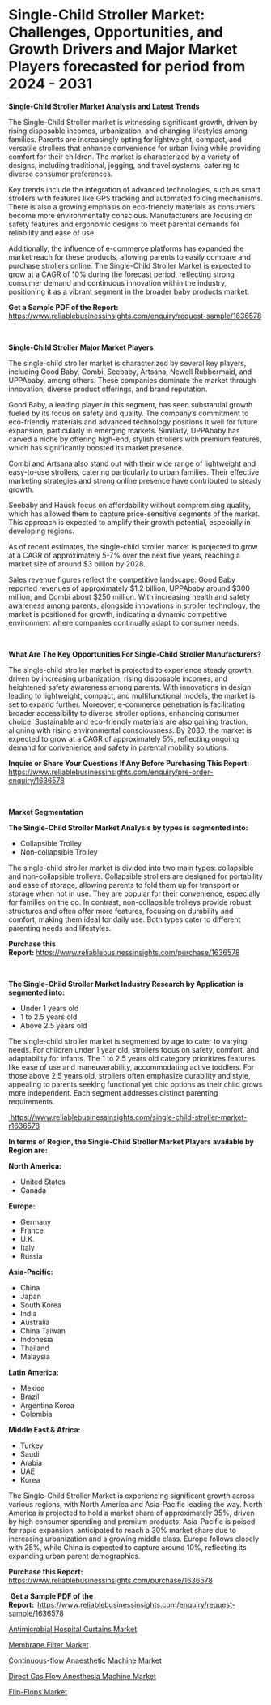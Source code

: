 <p><h1>Single-Child Stroller Market: Challenges, Opportunities, and Growth Drivers and Major Market Players forecasted for period from 2024 - 2031</h1></p><p><strong>Single-Child Stroller Market Analysis and Latest Trends</strong></p>
<p><p>The Single-Child Stroller market is witnessing significant growth, driven by rising disposable incomes, urbanization, and changing lifestyles among families. Parents are increasingly opting for lightweight, compact, and versatile strollers that enhance convenience for urban living while providing comfort for their children. The market is characterized by a variety of designs, including traditional, jogging, and travel systems, catering to diverse consumer preferences.</p><p>Key trends include the integration of advanced technologies, such as smart strollers with features like GPS tracking and automated folding mechanisms. There is also a growing emphasis on eco-friendly materials as consumers become more environmentally conscious. Manufacturers are focusing on safety features and ergonomic designs to meet parental demands for reliability and ease of use.</p><p>Additionally, the influence of e-commerce platforms has expanded the market reach for these products, allowing parents to easily compare and purchase strollers online. The Single-Child Stroller Market is expected to grow at a CAGR of 10% during the forecast period, reflecting strong consumer demand and continuous innovation within the industry, positioning it as a vibrant segment in the broader baby products market.</p></p>
<p><strong>Get a Sample PDF of the Report:&nbsp;</strong> <a href="https://www.reliablebusinessinsights.com/enquiry/request-sample/1636578">https://www.reliablebusinessinsights.com/enquiry/request-sample/1636578</a></p>
<p>&nbsp;</p>
<p><strong>Single-Child Stroller Major Market Players</strong></p>
<p><p>The single-child stroller market is characterized by several key players, including Good Baby, Combi, Seebaby, Artsana, Newell Rubbermaid, and UPPAbaby, among others. These companies dominate the market through innovation, diverse product offerings, and brand reputation. </p><p>Good Baby, a leading player in this segment, has seen substantial growth fueled by its focus on safety and quality. The company’s commitment to eco-friendly materials and advanced technology positions it well for future expansion, particularly in emerging markets. Similarly, UPPAbaby has carved a niche by offering high-end, stylish strollers with premium features, which has significantly boosted its market presence.</p><p>Combi and Artsana also stand out with their wide range of lightweight and easy-to-use strollers, catering particularly to urban families. Their effective marketing strategies and strong online presence have contributed to steady growth. </p><p>Seebaby and Hauck focus on affordability without compromising quality, which has allowed them to capture price-sensitive segments of the market. This approach is expected to amplify their growth potential, especially in developing regions.</p><p>As of recent estimates, the single-child stroller market is projected to grow at a CAGR of approximately 5-7% over the next five years, reaching a market size of around $3 billion by 2028. </p><p>Sales revenue figures reflect the competitive landscape: Good Baby reported revenues of approximately $1.2 billion, UPPAbaby around $300 million, and Combi about $250 million. With increasing health and safety awareness among parents, alongside innovations in stroller technology, the market is positioned for growth, indicating a dynamic competitive environment where companies continually adapt to consumer needs.</p></p>
<p>&nbsp;</p>
<p><strong>What Are The Key Opportunities For Single-Child Stroller Manufacturers?</strong></p>
<p><p>The single-child stroller market is projected to experience steady growth, driven by increasing urbanization, rising disposable incomes, and heightened safety awareness among parents. With innovations in design leading to lightweight, compact, and multifunctional models, the market is set to expand further. Moreover, e-commerce penetration is facilitating broader accessibility to diverse stroller options, enhancing consumer choice. Sustainable and eco-friendly materials are also gaining traction, aligning with rising environmental consciousness. By 2030, the market is expected to grow at a CAGR of approximately 5%, reflecting ongoing demand for convenience and safety in parental mobility solutions.</p></p>
<p><strong>Inquire or Share Your Questions If Any Before Purchasing This Report:</strong> <a href="https://www.reliablebusinessinsights.com/enquiry/pre-order-enquiry/1636578">https://www.reliablebusinessinsights.com/enquiry/pre-order-enquiry/1636578</a></p>
<p>&nbsp;</p>
<p><strong>Market Segmentation</strong></p>
<p><strong>The Single-Child Stroller Market Analysis by types is segmented into:</strong></p>
<p><ul><li>Collapsible Trolley</li><li>Non-collapsible Trolley</li></ul></p>
<p><p>The single-child stroller market is divided into two main types: collapsible and non-collapsible trolleys. Collapsible strollers are designed for portability and ease of storage, allowing parents to fold them up for transport or storage when not in use. They are popular for their convenience, especially for families on the go. In contrast, non-collapsible trolleys provide robust structures and often offer more features, focusing on durability and comfort, making them ideal for daily use. Both types cater to different parenting needs and lifestyles.</p></p>
<p><strong>Purchase this Report:&nbsp;</strong><a href="https://www.reliablebusinessinsights.com/purchase/1636578">https://www.reliablebusinessinsights.com/purchase/1636578</a></p>
<p>&nbsp;</p>
<p><strong>The Single-Child Stroller Market Industry Research by Application is segmented into:</strong></p>
<p><ul><li>Under 1 years old</li><li>1 to 2.5 years old</li><li>Above 2.5 years old</li></ul></p>
<p><p>The single-child stroller market is segmented by age to cater to varying needs. For children under 1 year old, strollers focus on safety, comfort, and adaptability for infants. The 1 to 2.5 years old category prioritizes features like ease of use and maneuverability, accommodating active toddlers. For those above 2.5 years old, strollers often emphasize durability and style, appealing to parents seeking functional yet chic options as their child grows more independent. Each segment addresses distinct parenting requirements.</p></p>
<p><a href="https://www.reliablebusinessinsights.com/single-child-stroller-market-r1636578">&nbsp;https://www.reliablebusinessinsights.com/single-child-stroller-market-r1636578</a></p>
<p><strong>In terms of Region, the Single-Child Stroller Market Players available by Region are:</strong></p>
<p>
    <p> <strong> North America: </strong>
        <ul>
            <li>United States</li>
            <li>Canada</li>
        </ul>
        </p> 
    <p> <strong> Europe: </strong>
        <ul>
            <li>Germany</li>
            <li>France</li>
            <li>U.K.</li>
            <li>Italy</li>
            <li>Russia</li>
        </ul>
        </p> 
    <p> <strong> Asia-Pacific: </strong>
        <ul>
            <li>China</li>
            <li>Japan</li>
            <li>South Korea</li>
            <li>India</li>
            <li>Australia</li>
            <li>China Taiwan</li>
            <li>Indonesia</li>
            <li>Thailand</li>
            <li>Malaysia</li>
        </ul>
        </p> 
    <p> <strong> Latin America: </strong>
        <ul>
            <li>Mexico</li>
            <li>Brazil</li>
            <li>Argentina Korea</li>
            <li>Colombia</li>
        </ul>
        </p> 
    <p> <strong> Middle East & Africa: </strong>
        <ul>
            <li>Turkey</li>
            <li>Saudi</li>
            <li>Arabia</li>
            <li>UAE</li>
            <li>Korea</li>
        </ul>
    </p>
    </p>
<p><p>The Single-Child Stroller Market is experiencing significant growth across various regions, with North America and Asia-Pacific leading the way. North America is projected to hold a market share of approximately 35%, driven by high consumer spending and premium products. Asia-Pacific is poised for rapid expansion, anticipated to reach a 30% market share due to increasing urbanization and a growing middle class. Europe follows closely with 25%, while China is expected to capture around 10%, reflecting its expanding urban parent demographics.</p></p>
<p><strong>Purchase this Report: </strong><a href="https://www.reliablebusinessinsights.com/purchase/1636578">https://www.reliablebusinessinsights.com/purchase/1636578</a></p>
<p>&nbsp;<strong>Get a Sample PDF of the Report:&nbsp;&nbsp;</strong><a href="https://www.reliablebusinessinsights.com/enquiry/request-sample/1636578">https://www.reliablebusinessinsights.com/enquiry/request-sample/1636578</a></p>
<p><strong></strong></p>
<p><p><a href="https://issuu.com/reportprime-2/docs/antimicrobial-hospital-curtains-mar_f7704f330003d2">Antimicrobial Hospital Curtains Market</a></p><p><a href="https://medium.com/@raheladamu84/how-will-the-membrane-filter-market-evolve-market-growth-analysis-for-the-year-2024-2031-28bc400c4d7a">Membrane Filter Market</a></p><p><a href="https://github.com/kathiestrine5ty/Market-Research-Report-List-1/blob/main/continuous-flow-anaesthetic-machine-market.md">Continuous-flow Anaesthetic Machine Market</a></p><p><a href="https://github.com/alesiasc0na/Market-Research-Report-List-1/blob/main/direct-gas-flow-anesthesia-machine-market.md">Direct Gas Flow Anesthesia Machine Market</a></p><p><a href="https://medium.com/@raheladamu84/flip-flops-market-strategic-insights-product-evolution-and-market-segmentation-in-the-flip-flops-a3faae2f6873?postPublishedType=repub">Flip-Flops Market</a></p></p>